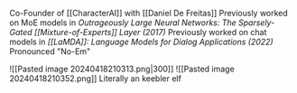 Co-Founder of [[CharacterAI]] with [[Daniel De Freitas]]
Previously worked on MoE models in *Outrageously Large Neural Networks: The Sparsely-Gated [[Mixture-of-Experts]] Layer (2017)*
Previously worked on chat models in *[[LaMDA]]: Language Models for Dialog Applications (2022)*
Pronounced "No-Em"


![[Pasted image 20240418210313.png|300]]
![[Pasted image 20240418210352.png]]
Literally an keebler elf